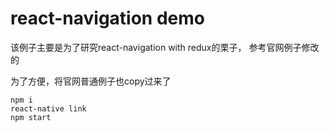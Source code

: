 # react-navigation demo

该例子主要是为了研究react-navigation with redux的栗子，
参考官网例子修改的

为了方便，将官网普通例子也copy过来了
```$xslt
npm i   
react-native link  
npm start
```